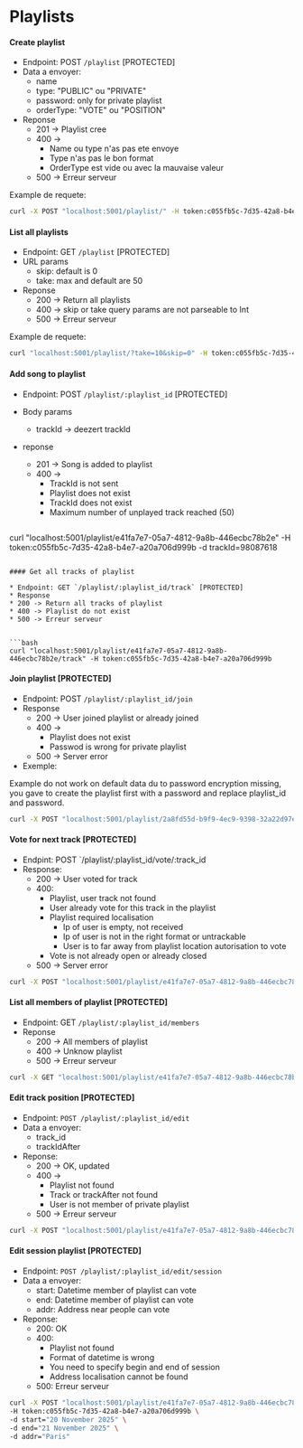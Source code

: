 # Playlists

#### Create playlist

* Endpoint: POST `/playlist` [PROTECTED]
* Data a envoyer:
    * name
    * type: "PUBLIC" ou "PRIVATE"
    * password: only for private playlist
    * orderType: "VOTE" ou "POSITION"
* Reponse
    * 201 -> Playlist cree
    * 400 -> 
        * Name ou type n'as pas ete envoye
        * Type n'as pas le bon format
        * OrderType est vide ou avec la mauvaise valeur
    * 500 -> Erreur serveur

Example de requete:

```bash
curl -X POST "localhost:5001/playlist/" -H token:c055fb5c-7d35-42a8-b4e7-a20a706d999b -d name=playlist -d type=PUBLIC
```

#### List all playlists

* Endpoint: GET `/playlist` [PROTECTED]
* URL params
    * skip: default is 0
    * take: max and default are 50
* Reponse
    * 200 -> Return all playlists
    * 400 -> skip or take query params are not parseable to Int
    * 500 -> Erreur serveur

Example de requete:

```bash
curl "localhost:5001/playlist/?take=10&skip=0" -H token:c055fb5c-7d35-42a8-b4e7-a20a706d999b
```

#### Add song to playlist

* Endpoint: POST `/playlist/:playlist_id` [PROTECTED]
* Body params
  * trackId -> deezert trackId
* reponse
  * 201 -> Song is added to playlist
  * 400 ->
    * TrackId is not sent
    * Playlist does not exist
    * TrackId does not exist
    * Maximum number of unplayed track reached (50)

  ```bash
curl "localhost:5001/playlist/e41fa7e7-05a7-4812-9a8b-446ecbc78b2e" -H token:c055fb5c-7d35-42a8-b4e7-a20a706d999b -d trackId=98087618
  ```

#### Get all tracks of playlist

* Endpoint: GET `/playlist/:playlist_id/track` [PROTECTED]
* Response
  * 200 -> Return all tracks of playlist
  * 400 -> Playlist do not exist
  * 500 -> Erreur serveur


```bash
curl "localhost:5001/playlist/e41fa7e7-05a7-4812-9a8b-446ecbc78b2e/track" -H token:c055fb5c-7d35-42a8-b4e7-a20a706d999b
```
#### Join playlist [PROTECTED]

* Endpoint: POST `/playlist/:playlist_id/join`
* Response
    * 200 -> User joined playlist or already joined
    * 400 ->
        * Playlist does not exist
        * Passwod is wrong for private playlist
    * 500 -> Server error
* Exemple:

Example do not work on default data du to password encryption missing, you gave to create the playlist first with a password and replace playlist_id and password.

```bash
curl -X POST "localhost:5001/playlist/2a8fd55d-b9f9-4ec9-9398-32a22d97e64c/join" -H token:c055fb5c-7d35-42a8-b4e7-a20a706d999b -d password=123
```

#### Vote for next track [PROTECTED]

* Endpint: POST `/playlist/:playlist_id/vote/:track_id
* Response:
    * 200 -> User voted for track
    * 400:
        * Playlist, user track not found
        * User already vote for this track in the playlist
        * Playlist required localisation
            * Ip of user is empty, not received
            * Ip of user is not in the right format or untrackable
            * User is to far away from playlist location autorisation to vote
        * Vote is not already open or already closed
    * 500 -> Server error

```bash
curl -X POST "localhost:5001/playlist/e41fa7e7-05a7-4812-9a8b-446ecbc78b2e/vote/48f0a90f-74d4-4eae-9f38-e1940bc62a4b" -H token:c055fb5c-7d35-42a8-b4e7-a20a706d999b
```

#### List all members of playlist [PROTECTED]

* Endpoint: GET `/playlist/:playlist_id/members`
* Reponse
    * 200 -> All members of playlist
    * 400 -> Unknow playlist
    * 500 -> Erreur serveur

```bash
curl -X GET "localhost:5001/playlist/e41fa7e7-05a7-4812-9a8b-446ecbc78b2e/members" -H token:c055fb5c-7d35-42a8-b4e7-a20a706d999b
```

#### Edit track position [PROTECTED]

* Endpoint: `POST /playlist/:playlist_id/edit`
* Data a envoyer:
    * track_id
    * trackIdAfter
* Reponse:
    * 200 -> OK, updated
    * 400 ->
        * Playlist not found
        * Track or trackAfter not found
        * User is not member of private playlist
    * 500 -> Erreur serveur

```bash
curl -X POST "localhost:5001/playlist/e41fa7e7-05a7-4812-9a8b-446ecbc78b2e/edit" -H token:c055fb5c-7d35-42a8-b4e7-a20a706d999b -d trackIdAfter=f77b7dce-74ed-4312-944f-340eb1d3f602 -d trackId=afd1b795-2ad2-44af-b9a6-c3910f3fe6ec
```

#### Edit session playlist [PROTECTED]
* Endpoint: `POST /playlist/:playlist_id/edit/session`
* Data a envoyer:
    * start: Datetime member of playlist can vote
    * end: Datetime member of playlist can vote
    * addr: Address near people can vote
* Reponse:
    * 200: OK
    * 400:
        * Playlist not found
        * Format of datetime is wrong
        * You need to specify begin and end of session
        * Address localisation cannot be found
    * 500: Erreur serveur

```bash
curl -X POST "localhost:5001/playlist/e41fa7e7-05a7-4812-9a8b-446ecbc78b2e/edit/session" \
-H token:c055fb5c-7d35-42a8-b4e7-a20a706d999b \
-d start="20 November 2025" \
-d end="21 November 2025" \
-d addr="Paris"
```
